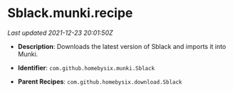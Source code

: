 # Sblack.munki.recipe

_Last updated 2021-12-23 20:01:50Z_

- **Description**: Downloads the latest version of Sblack and imports it into Munki.

- **Identifier**: `com.github.homebysix.munki.Sblack`

- **Parent Recipes**: `com.github.homebysix.download.Sblack`
